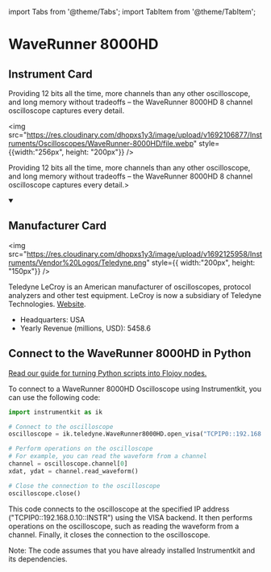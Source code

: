 
import Tabs from '@theme/Tabs';
import TabItem from '@theme/TabItem';

# WaveRunner 8000HD

## Instrument Card

<div className="flex">

<div>

Providing 12 bits all the time, more channels than any other oscilloscope, and long memory without tradeoffs – the WaveRunner 8000HD 8 channel oscilloscope captures every detail.

</div>

<img src="https://res.cloudinary.com/dhopxs1y3/image/upload/v1692106877/Instruments/Oscilloscopes/WaveRunner-8000HD/file.webp" style={{width:"256px", height: "200px"}} />

</div>

Providing 12 bits all the time, more channels than any other oscilloscope, and long memory without tradeoffs – the WaveRunner 8000HD 8 channel oscilloscope captures every detail.>

<details open>
<summary><h2>Manufacturer Card</h2></summary>

<img src="https://res.cloudinary.com/dhopxs1y3/image/upload/v1692125958/Instruments/Vendor%20Logos/Teledyne.png" style={{ width:"200px", height: "150px"}} />

Teledyne LeCroy is an American manufacturer of oscilloscopes, protocol analyzers and other test equipment. LeCroy is now a subsidiary of Teledyne Technologies. <a href="https://www.teledynelecroy.com/">Website</a>.

<ul>
  <li>Headquarters: USA</li>
  <li>Yearly Revenue (millions, USD): 5458.6</li>
</ul>
</details>

## Connect to the WaveRunner 8000HD in Python

[Read our guide for turning Python scripts into Flojoy nodes.](https://docs.flojoy.ai/custom-nodes/creating-custom-node/)


<Tabs>
<TabItem value="Instrumentkit" label="Instrumentkit">

To connect to a WaveRunner 8000HD Oscilloscope using Instrumentkit, you can use the following code:

```python
import instrumentkit as ik

# Connect to the oscilloscope
oscilloscope = ik.teledyne.WaveRunner8000HD.open_visa("TCPIP0::192.168.0.10::INSTR")

# Perform operations on the oscilloscope
# For example, you can read the waveform from a channel
channel = oscilloscope.channel[0]
xdat, ydat = channel.read_waveform()

# Close the connection to the oscilloscope
oscilloscope.close()
```

This code connects to the oscilloscope at the specified IP address ("TCPIP0::192.168.0.10::INSTR") using the VISA backend. It then performs operations on the oscilloscope, such as reading the waveform from a channel. Finally, it closes the connection to the oscilloscope.

Note: The code assumes that you have already installed Instrumentkit and its dependencies.

</TabItem>
</Tabs>
